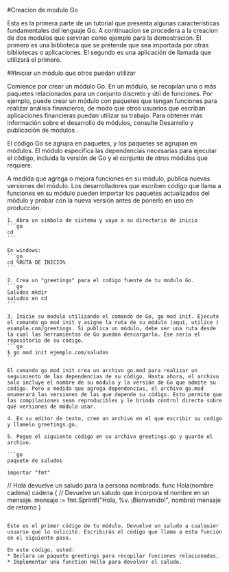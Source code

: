#Creacion de modulo Go

Esta es la primera parte de un tutorial que presenta algunas características fundamentales del lenguaje Go. A continuacion se procedera a la creacion de dos modulos que serviran como ejemplo para la demostracion.  El primero es una biblioteca que se pretende que sea importada por otras bibliotecas o aplicaciones. El segundo es una aplicación de llamada que utilizará el primero.

##Iniciar un módulo que otros puedan utilizar

Comience por crear un módulo Go. En un módulo, se recopilan uno o más paquetes relacionados para un conjunto discreto y útil de funciones. Por ejemplo, puede crear un módulo con paquetes que tengan funciones para realizar análisis financieros, de modo que otros usuarios que escriban aplicaciones financieras puedan utilizar su trabajo. Para obtener más información sobre el desarrollo de módulos, consulte Desarrollo y publicación de módulos .

El código Go se agrupa en paquetes, y los paquetes se agrupan en módulos. El módulo especifica las dependencias necesarias para ejecutar el código, incluida la versión de Go y el conjunto de otros módulos que requiere.

A medida que agrega o mejora funciones en su módulo, publica nuevas versiones del módulo. Los desarrolladores que escriben código que llama a funciones en su módulo pueden importar los paquetes actualizados del módulo y probar con la nueva versión antes de ponerlo en uso en producción.

	1. Abra un simbolo de sistema y vaya a su directorio de inicio
	```go
	cd
	```

	En windows: 
	```go
	cd %RUTA DE INICIO%
	```
	
	2. Crea un "greetings" para el codigo fuente de tu modulo Go.
	```go
	Saludos mkdir
	saludos en cd
	```

	3. Inicie su modulo utilizando el comando de Go, go mod init. Ejecute el comando go mod init y asigne la ruta de su módulo (aquí, utilice ) example.com/greetings. Si publica un módulo, debe ser una ruta desde la cual las herramientas de Go puedan descargarlo. Ese sería el repositorio de su código.
	```go
	$ go mod init ejemplo.com/saludos
	```

	El comando go mod init crea un archivo go.mod para realizar un seguimiento de las dependencias de su código. Hasta ahora, el archivo solo incluye el nombre de su módulo y la versión de Go que admite su código. Pero a medida que agrega dependencias, el archivo go.mod enumerará las versiones de las que depende su código. Esto permite que las compilaciones sean reproducibles y le brinda control directo sobre qué versiones de módulo usar.

	4. En su editor de texto, cree un archivo en el que escribir su codigo y llamelo greetings.go.

	5. Pegue el siguiente codigo en su archivo greetings.go y guarde el archivo. 
	
	```go
	paquete de saludos
	
	importar "fmt"

// Hola devuelve un saludo para la persona nombrada.
func Hola(nombre cadena) cadena {
    // Devuelve un saludo que incorpora el nombre en un mensaje.
    mensaje := fmt.Sprintf("Hola, %v. ¡Bienvenido!", nombre)
    mensaje de retorno
}
```

Este es el primer código de tu módulo. Devuelve un saludo a cualquier usuario que lo solicite. Escribirás el código que llama a esta función en el siguiente paso.

En este código, usted:
* Declara un paquete greetings para recopilar funciones relacionadas.
* Implementar una function Hello para devolver el saludo.

